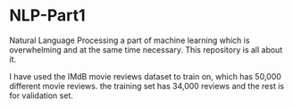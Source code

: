 # NLP-Part1

Natural Language Processing a part of machine learning which is overwhelming and at the same time necessary. This repository is all about it.

I have used the IMdB movie reviews dataset to train on, which has 50,000 different movie reviews. the training set has 34,000 reviews and the rest is for validation set.
